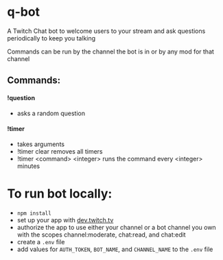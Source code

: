 # q-bot
A Twitch Chat bot to welcome users to your stream and ask questions periodically to keep you talking

Commands can be run by the channel the bot is in or by any mod for that channel

## Commands:
#### !question
 - asks a random question
 
#### !timer
 - takes arguments
 - !timer clear removes all timers
 - !timer \<command\> \<integer\> runs the command every \<integer\> minutes

# To run bot locally:
- `npm install`
- set up your app with [dev.twitch.tv](dev.twitch.tv)
- authorize the app to use either your channel or a bot channel you own with the scopes channel:moderate, chat:read, and chat:edit
- create a `.env` file
- add values for `AUTH_TOKEN`, `BOT_NAME`, and `CHANNEL_NAME` to the `.env` file
